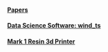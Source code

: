 #### [Papers](https://papers.ssrn.com/sol3/cf_dev/AbsByAuth.cfm?per_id=4163481)
#### [Data Science Software: wind_ts](https://www.windts.app/app/wind_ts)
#### [Mark 1 Resin 3d Printer](https://nelson-n.github.io/Mark1.github.io/)
